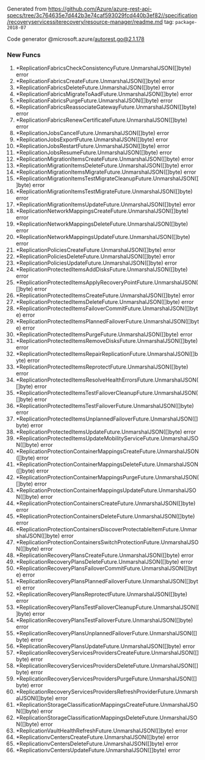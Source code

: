 Generated from https://github.com/Azure/azure-rest-api-specs/tree/3c764635e7d442b3e74caf593029fcd440b3ef82//specification/recoveryservicessiterecovery/resource-manager/readme.md tag: `package-2018-07`

Code generator @microsoft.azure/autorest.go@2.1.178


### New Funcs

1. *ReplicationFabricsCheckConsistencyFuture.UnmarshalJSON([]byte) error
1. *ReplicationFabricsCreateFuture.UnmarshalJSON([]byte) error
1. *ReplicationFabricsDeleteFuture.UnmarshalJSON([]byte) error
1. *ReplicationFabricsMigrateToAadFuture.UnmarshalJSON([]byte) error
1. *ReplicationFabricsPurgeFuture.UnmarshalJSON([]byte) error
1. *ReplicationFabricsReassociateGatewayFuture.UnmarshalJSON([]byte) error
1. *ReplicationFabricsRenewCertificateFuture.UnmarshalJSON([]byte) error
1. *ReplicationJobsCancelFuture.UnmarshalJSON([]byte) error
1. *ReplicationJobsExportFuture.UnmarshalJSON([]byte) error
1. *ReplicationJobsRestartFuture.UnmarshalJSON([]byte) error
1. *ReplicationJobsResumeFuture.UnmarshalJSON([]byte) error
1. *ReplicationMigrationItemsCreateFuture.UnmarshalJSON([]byte) error
1. *ReplicationMigrationItemsDeleteFuture.UnmarshalJSON([]byte) error
1. *ReplicationMigrationItemsMigrateFuture.UnmarshalJSON([]byte) error
1. *ReplicationMigrationItemsTestMigrateCleanupFuture.UnmarshalJSON([]byte) error
1. *ReplicationMigrationItemsTestMigrateFuture.UnmarshalJSON([]byte) error
1. *ReplicationMigrationItemsUpdateFuture.UnmarshalJSON([]byte) error
1. *ReplicationNetworkMappingsCreateFuture.UnmarshalJSON([]byte) error
1. *ReplicationNetworkMappingsDeleteFuture.UnmarshalJSON([]byte) error
1. *ReplicationNetworkMappingsUpdateFuture.UnmarshalJSON([]byte) error
1. *ReplicationPoliciesCreateFuture.UnmarshalJSON([]byte) error
1. *ReplicationPoliciesDeleteFuture.UnmarshalJSON([]byte) error
1. *ReplicationPoliciesUpdateFuture.UnmarshalJSON([]byte) error
1. *ReplicationProtectedItemsAddDisksFuture.UnmarshalJSON([]byte) error
1. *ReplicationProtectedItemsApplyRecoveryPointFuture.UnmarshalJSON([]byte) error
1. *ReplicationProtectedItemsCreateFuture.UnmarshalJSON([]byte) error
1. *ReplicationProtectedItemsDeleteFuture.UnmarshalJSON([]byte) error
1. *ReplicationProtectedItemsFailoverCommitFuture.UnmarshalJSON([]byte) error
1. *ReplicationProtectedItemsPlannedFailoverFuture.UnmarshalJSON([]byte) error
1. *ReplicationProtectedItemsPurgeFuture.UnmarshalJSON([]byte) error
1. *ReplicationProtectedItemsRemoveDisksFuture.UnmarshalJSON([]byte) error
1. *ReplicationProtectedItemsRepairReplicationFuture.UnmarshalJSON([]byte) error
1. *ReplicationProtectedItemsReprotectFuture.UnmarshalJSON([]byte) error
1. *ReplicationProtectedItemsResolveHealthErrorsFuture.UnmarshalJSON([]byte) error
1. *ReplicationProtectedItemsTestFailoverCleanupFuture.UnmarshalJSON([]byte) error
1. *ReplicationProtectedItemsTestFailoverFuture.UnmarshalJSON([]byte) error
1. *ReplicationProtectedItemsUnplannedFailoverFuture.UnmarshalJSON([]byte) error
1. *ReplicationProtectedItemsUpdateFuture.UnmarshalJSON([]byte) error
1. *ReplicationProtectedItemsUpdateMobilityServiceFuture.UnmarshalJSON([]byte) error
1. *ReplicationProtectionContainerMappingsCreateFuture.UnmarshalJSON([]byte) error
1. *ReplicationProtectionContainerMappingsDeleteFuture.UnmarshalJSON([]byte) error
1. *ReplicationProtectionContainerMappingsPurgeFuture.UnmarshalJSON([]byte) error
1. *ReplicationProtectionContainerMappingsUpdateFuture.UnmarshalJSON([]byte) error
1. *ReplicationProtectionContainersCreateFuture.UnmarshalJSON([]byte) error
1. *ReplicationProtectionContainersDeleteFuture.UnmarshalJSON([]byte) error
1. *ReplicationProtectionContainersDiscoverProtectableItemFuture.UnmarshalJSON([]byte) error
1. *ReplicationProtectionContainersSwitchProtectionFuture.UnmarshalJSON([]byte) error
1. *ReplicationRecoveryPlansCreateFuture.UnmarshalJSON([]byte) error
1. *ReplicationRecoveryPlansDeleteFuture.UnmarshalJSON([]byte) error
1. *ReplicationRecoveryPlansFailoverCommitFuture.UnmarshalJSON([]byte) error
1. *ReplicationRecoveryPlansPlannedFailoverFuture.UnmarshalJSON([]byte) error
1. *ReplicationRecoveryPlansReprotectFuture.UnmarshalJSON([]byte) error
1. *ReplicationRecoveryPlansTestFailoverCleanupFuture.UnmarshalJSON([]byte) error
1. *ReplicationRecoveryPlansTestFailoverFuture.UnmarshalJSON([]byte) error
1. *ReplicationRecoveryPlansUnplannedFailoverFuture.UnmarshalJSON([]byte) error
1. *ReplicationRecoveryPlansUpdateFuture.UnmarshalJSON([]byte) error
1. *ReplicationRecoveryServicesProvidersCreateFuture.UnmarshalJSON([]byte) error
1. *ReplicationRecoveryServicesProvidersDeleteFuture.UnmarshalJSON([]byte) error
1. *ReplicationRecoveryServicesProvidersPurgeFuture.UnmarshalJSON([]byte) error
1. *ReplicationRecoveryServicesProvidersRefreshProviderFuture.UnmarshalJSON([]byte) error
1. *ReplicationStorageClassificationMappingsCreateFuture.UnmarshalJSON([]byte) error
1. *ReplicationStorageClassificationMappingsDeleteFuture.UnmarshalJSON([]byte) error
1. *ReplicationVaultHealthRefreshFuture.UnmarshalJSON([]byte) error
1. *ReplicationvCentersCreateFuture.UnmarshalJSON([]byte) error
1. *ReplicationvCentersDeleteFuture.UnmarshalJSON([]byte) error
1. *ReplicationvCentersUpdateFuture.UnmarshalJSON([]byte) error
